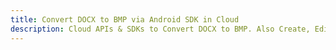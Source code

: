 ---title: Convert DOCX to BMP via Android SDK in Clouddescription: Cloud APIs & SDKs to Convert DOCX to BMP. Also Create, Edit & Render Microsoft Word & OpenOffice documents in the Cloud.---